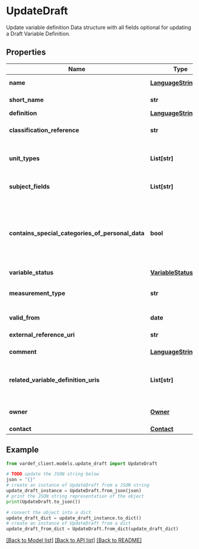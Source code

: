 # UpdateDraft

Update variable definition Data structure with all fields optional for updating a Draft Variable Definition.

## Properties

Name | Type | Description | Notes
------------ | ------------- | ------------- | -------------
**name** | [**LanguageStringType**](LanguageStringType.md) | Name of the variable. Must be unique for a given Unit Type and Owner combination. | [optional]
**short_name** | **str** | Recommended short name. Must be unique within an organization. | [optional]
**definition** | [**LanguageStringType**](LanguageStringType.md) | Definition of the variable. | [optional]
**classification_reference** | **str** | ID of a classification or code list from Klass. The given classification defines all possible values for the defined variable. | [optional]
**unit_types** | **List[str]** | A list of one or more unit types, e.g. person, vehicle, household. Must be defined as codes from https://www.ssb.no/klass/klassifikasjoner/702. | [optional]
**subject_fields** | **List[str]** | A list of subject fields that the variable is used in. Must be defined as codes from https://www.ssb.no/klass/klassifikasjoner/618. | [optional]
**contains_special_categories_of_personal_data** | **bool** | True if variable instances contain particularly sensitive information. Applies even if the information or identifiers are pseudonymized. Information within the following categories are regarded as particularly sensitive: Ethnicity, Political alignment, Religion, Philosophical beliefs, Union membership, Genetics, Biometrics, Health, Sexual relations, Sexual orientation | [optional]
**variable_status** | [**VariableStatus**](VariableStatus.md) | Status of the life cycle of the variable | [optional]
**measurement_type** | **str** | Type of measurement for the variable, e.g. length, volume, currency. Must be defined as codes from https://www.ssb.no/klass/klassifikasjoner/303 | [optional]
**valid_from** | **date** | The variable definition is valid from this date inclusive | [optional]
**external_reference_uri** | **str** | A link (URI) to an external definition/documentation | [optional]
**comment** | [**LanguageStringType**](LanguageStringType.md) | Optional comment to explain the definition or communicate potential changes. | [optional]
**related_variable_definition_uris** | **List[str]** | Link(s) to related definitions of variables - a list of one or more definitions. For example for a variable after-tax income it could be relevant to link to definitions of income from work, property income etc. | [optional]
**owner** | [**Owner**](Owner.md) | Owner of the definition, i.e. responsible Dapla team (statistics team) and information about access management groups. | [optional]
**contact** | [**Contact**](Contact.md) | Contact details | [optional]

## Example

```python
from vardef_client.models.update_draft import UpdateDraft

# TODO update the JSON string below
json = "{}"
# create an instance of UpdateDraft from a JSON string
update_draft_instance = UpdateDraft.from_json(json)
# print the JSON string representation of the object
print(UpdateDraft.to_json())

# convert the object into a dict
update_draft_dict = update_draft_instance.to_dict()
# create an instance of UpdateDraft from a dict
update_draft_from_dict = UpdateDraft.from_dict(update_draft_dict)
```
[[Back to Model list]](../README.md#documentation-for-models) [[Back to API list]](../README.md#documentation-for-api-endpoints) [[Back to README]](../README.md)


